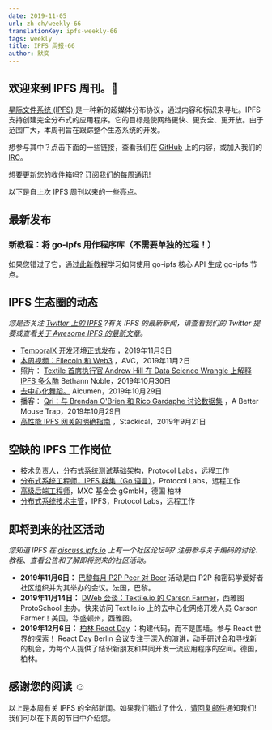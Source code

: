 ```yaml
---
date: 2019-11-05
url: zh-ch/weekly-66
translationKey: ipfs-weekly-66
tags: weekly
title: IPFS 周报-66
author: 默奕
---
```


## 欢迎来到 IPFS 周刊。👋

[星际文件系统 (IPFS)](https://ipfs.io/) 是一种新的超媒体分布协议，通过内容和标识来寻址。IPFS 支持创建完全分布式的应用程序。它的目标是使网络更快、更安全、更开放。由于范围广大，本周刊旨在跟踪整个生态系统的开发。

想参与其中？点击下面的一些链接，查看我们在 [GitHub](https://github.com/ipfs) 上的内容，或加入我们的 [IRC](https://riot.im/app/#/room/#ipfs:matrix.org)。
 
想要更新您的收件箱吗? [订阅我们的每周通讯!](https://tinyletter.com/ipfsnewsletter)

以下是自上次 IPFS 周刊以来的一些亮点。


## 最新发布

### 新教程：将 go-ipfs 用作程序库（不需要单独的过程！） 

如果您错过了它，通过[此新教程](https://github.com/ipfs/go-ipfs/tree/master/docs/examples/go-ipfs-as-a-library)学习如何使用 go-ipfs 核心 API 生成 go-ipfs 节点。 

##  IPFS 生态圈的动态
*您是否关注 [Twitter 上的 IPFS](https://twitter.com/IPFSbot) ?有关 IPFS 的最新新闻，请查看我们的 Twitter 提要或查看[关于 Awesome IPFS 的最新文章](https://awesome.ipfs.io/articles/)。*

*    [TemporalX 开发环境正式发布](https://www.reddit.com/r/ipfs/comments/dqu45y/temporalx_development_environment_is_live/) ，2019年11月3日
*    [本周视频：Filecoin 和 Web3](https://avc.com/2019/11/video-of-the-week-filecoin-and-web3/) ，AVC，2019年11月2日
*   照片： [Textile 首席执行官 Andrew Hill 在 Data Science Wrangle 上解释 IPFS 多么酷](https://twitter.com/bethann_nyc/status/1189725609414385664?s=20) Bethann Noble，2019年10月30日
*    [去中心化舞蹈。](https://medium.com/the-decentralization-dance-enable-not-control/the-decentralization-dance-a8a670bf852b) Aicumen，2019年10月29日
*    播客： [Qri：与 Brendan O'Brien 和 Rico Gardaphe 讨论数据集](https://bettermousetrap.nyc/podcast/qri-talking-data-sets-with-brendan-obrien-rico-gardaphe/) ，A Better Mouse Trap，2019年10月29日
*    [高性能 IPFS 网关的明确指南](https://blog.stacktical.com/ipfs/gateway/dapp/2019/09/21/ipfs-server-google-cloud-platform.html) ，Stackical，2019年9月21日

## 空缺的 IPFS 工作岗位

+ [技术负责人，分布式系统测试基础架构](https://jobs.lever.co/protocol/1ef5b878-573d-44fc-9fe6-c3745597c1fd)，Protocol Labs，远程工作
+ [分布式系统工程师，IPFS 群集（Go 语言）](https://jobs.lever.co/protocol/29207ca7-76a4-470f-b94a-e24244f9adc1)，Protocol Labs，远程工作
+ [高级后端工程师](https://www.golangprojects.com/golang-go-job-dcr-Senior-Backend-Engineer-Berlin-MXC-Foundation-gGmbH.html)，MXC 基金会 gGmbH，德国 柏林
+ [分布式系统技术主管](https://jobs.lever.co/protocol/9283f9b0-de64-4e1f-a221-5d02b0202198)，IPFS，Protocol Labs，远程工作

## 即将到来的社区活动
*您知道 IPFS 在 [discuss.ipfs.io](https://discuss.ipfs.io/) 上有一个社区论坛吗? 注册参与关于编码的讨论、教程、查看公告和了解即将到来的社区活动。*

+ **2019年11月6日：** [巴黎每月 P2P Peer 对 Beer](https://p2p.paris/en/event/monthly-2/) 活动是由 P2P 和密码学爱好者社区组织并为其举办的会议。法国，巴黎。
+ **2019年11月14日：** [DWeb 会谈：Textile.io 的 Carson Farmer](https://www.meetup.com/ProtoSchool-Seattle-Learn-to-Make-the-Decentralized-Web/events/263590720/)，西雅图 ProtoSchool 主办。快来访问 Textile.io 上的去中心化网络开发人员 Carson Farmer！美国，华盛顿州，西雅图。
+ **2019年12月6日：** [柏林 React Day](https://reactday.berlin/) ：构建代码，而不是围墙。参与 React 世界的探索！ React Day Berlin 会议专注于深入的演讲，动手研讨会和寻找新的机会，为每个人提供了结识新朋友和共同开发一流应用程序的空间。德国，柏林。 

## 感谢您的阅读 ☺️

以上是本周有关 IPFS 的全部新闻。如果我们错过了什么，[请回复邮件](mailto:newsletter@ipfs.io)通知我们! 我们可以在下周的节目中介绍您。